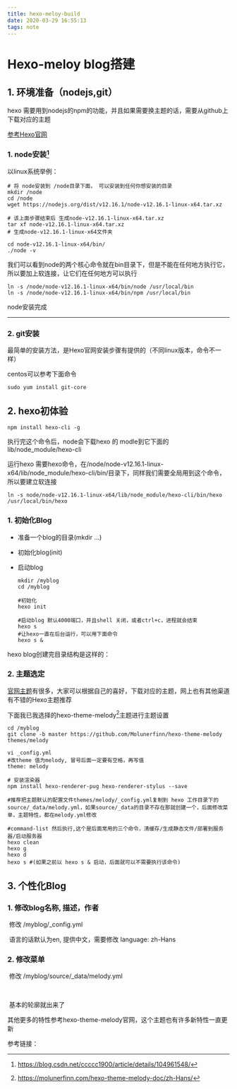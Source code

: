```yaml
---
title: hexo-meloy-build
date: 2020-03-29 16:55:13
tags: note
---
```


# Hexo-meloy blog搭建

## 1. 环境准备（nodejs,git）

hexo  需要用到nodejs的npm的功能，并且如果需要换主题的话，需要从github上下载对应的主题

[参考Hexo官网](https://hexo.io/zh-cn/docs/)

### 1. node安装[^1]

以linux系统举例：

```shell
# 将 node安装到 /node目录下面， 可以安装到任何你想安装的目录
mkdir /node
cd /node
wget https://nodejs.org/dist/v12.16.1/node-v12.16.1-linux-x64.tar.xz

# 该上面步骤结束后 生成node-v12.16.1-linux-x64.tar.xz
tar xf node-v12.16.1-linux-x64.tar.xz
# 生成node-v12.16.1-linux-x64文件夹

cd node-v12.16.1-linux-x64/bin/
./node -v
```



我们可以看到node的两个核心命令就在bin目录下，但是不能在任何地方执行它，所以要加上软连接，让它们在任何地方可以执行

```shell
ln -s /node/node-v12.16.1-linux-x64/bin/node /usr/local/bin
ln -s /node/node-v12.16.1-linux-x64/bin/npm /usr/local/bin
```



node安装完成

--------

### 2. git安装

最简单的安装方法，是Hexo官网安装步骤有提供的（不同linux版本，命令不一样）

centos可以参考下面命令

`sudo yum install git-core`

## 2. hexo初体验

`npm install hexo-cli -g`

执行完这个命令后，node会下载hexo 的 modle到它下面的lib/node_module/hexo-cli

运行hexo 需要hexo命令，在/node/node-v12.16.1-linux-x64/lib/node_module/hexo-cli/bin/目录下，同样我们需要全局用到这个命令，所以要建立软连接

`ln -s node/node-v12.16.1-linux-x64/lib/node_module/hexo-cli/bin/hexo  /usr/local/bin/hexo `

### 1. 初始化Blog

- 准备一个blog的目录(mkdir ...)

- 初始化blog(init)

- 启动blog

  ```shell
  mkdir /myblog
  cd /myblog
  
  #初始化
  hexo init
  
  #启动blog 默认4000端口，并且shell 关闭，或者ctrl+c，进程就会结束
  hexo s
  #让hexo一直在后台运行，可以用下面命令
  hexo s &
  ```

hexo blog创建完目录结构是这样的：



### 2. 主题选定

[官网主题](https://hexo.io/themes/)有很多，大家可以根据自己的喜好，下载对应的主题，网上也有其他渠道有不错的Hexo主题推荐

下面我已我选择的hexo-theme-melody[^2]主题进行主题设置

```shell
cd /myblog
git clone -b master https://github.com/Molunerfinn/hexo-theme-melody themes/melody

vi _config.yml
#改theme 值为melody, 冒号后面一定要有空格，再写值
theme: melody

# 安装渲染器
npm install hexo-renderer-pug hexo-renderer-stylus --save

#推荐把主题默认的配置文件themes/melody/_config.yml复制到 hexo 工作目录下的source/_data/melody.yml，如果source/_data的目录不存在那就创建一个，后面修改菜单，主题特性，都在melody.yml修改

#command-list 然后执行,这个是后面常用的三个命令，清缓存/生成静态文件/部署到服务器/启动服务器
hexo clean
hexo g
hexo d
hexo s #(如果之前以 hexo s & 启动，后面就可以不需要执行该命令)

```

## 3. 个性化Blog

### 1. 修改blog名称, 描述，作者

​	修改 /myblog/_config.yml

​	语言的话默认为en, 提供中文，需要修改 language: zh-Hans

### 2. 修改菜单

​	修改 /myblog/source/_data/melody.yml

​	

​	基本的轮廓就出来了



其他更多的特性参考hexo-theme-melody官网，这个主题也有许多新特性一直更新

参考链接：

[^1]: https://blog.csdn.net/ccccc1900/article/details/104961548/
[^2]: https://molunerfinn.com/hexo-theme-melody-doc/zh-Hans/